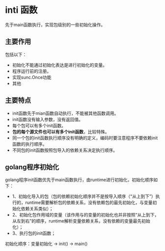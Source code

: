 # inti 函数

先于main函数执行，实现包级别的一些初始化操作。

## 主要作用

包括以下：

- 初始化不能通过初始化表达是进行初始化的变量。
- 程序运行前的注册。
- 实现sunc.Once功能
- 其他

## 主要特点

- init函数先于mian函数自动执行，不能被其他函数调用。
- init函数没有输入参数，没有返回值。
- 每个包可以有多个init函数。
- **包的每个源文件也可以有多个init函数**，比较特殊。
- 同一个包的init函数执行顺序没有明确的定义，编码时要注意程序不要依赖init函数的执行顺序。
- 不同包的init函数按照包导入的依赖关系决定执行顺序。
  
## golang程序初始化

golang程序init函数优先于main函数执行，由runtime进行初始化，初始化顺序如下：

- 1、初始化导入的包（包的依赖初始化顺序并不是按导入顺序（“从上到下”）执行的，runtime需要解析包的依赖关系，没有依赖包的最先初始化，与变量初始化依赖关系类似）；
- 2、初始化包作用域的变量（该作用与的变量的初始化也并非按照“从上到下，从左到右”的顺序，runtime解析变量依赖关系，没有依赖的变量最先初始化）；
- 3、执行包的init函数；

初始化顺序：变量初始化 -> init() -> main()

